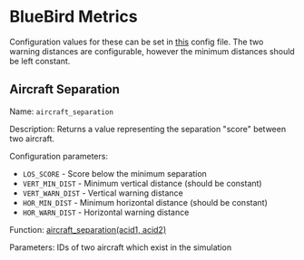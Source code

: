 
# BlueBird Metrics

Configuration values for these can be set in [this](../bluebird/metrics/bluebird/config.py) config file. The two warning distances are configurable, however the minimum distances should be left constant.

## Aircraft Separation

Name: `aircraft_separation`

Description: Returns a value representing the separation "score" between two aircraft.

Configuration parameters:
- `LOS_SCORE` - Score below the minimum separation
- `VERT_MIN_DIST` - Minimum vertical distance (should be constant)
- `VERT_WARN_DIST` - Vertical warning distance
- `HOR_MIN_DIST` - Minimum horizontal distance (should be constant)
- `HOR_WARN_DIST` - Horizontal warning distance

Function: [aircraft_separation(acid1, acid2)](../bluebird/metrics/bluebird/metrics.py)

Parameters: IDs of two aircraft which exist in the simulation
